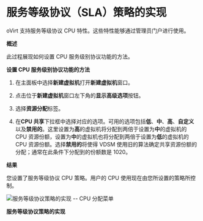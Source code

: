 # 服务等级协议（SLA）策略的实现

oVirt 支持服务等级协议 CPU 特性。这些特性能够通过管理员门户进行使用。

**概述**

此过程展现如何设置 CPU 服务级别协议功能的方法。

**设置 CPU 服务级别协议功能的方法**

1. 在主面板中选择**新建虚拟机**打开**新建虚拟机**窗口。

1. 点击位于**新建虚拟机**窗口左下角的**显示高级选项**按钮。

1. 选择**资源分配**标签。

1. 在**CPU
共享**下拉框中选择对应的选项。可用的选项包括**低**、**中**、**高**、**自定义**以及**禁用的**。这里设置为**高**的虚拟机将分配到两倍于设置为**中**的虚拟机的
CPU 资源份额，设置为**中**的虚拟机也将分配到两倍于设置为**低**的虚拟机的 CPU
资源份额。选择**禁用的**将使得 VDSM
使用旧的算法确定共享资源份额的分配；通常在此条件下分配到的份额数是
1020。

**结果**

您设置了服务等级协议 CPU 策略。用户的 CPU
使用现在由您所设置的策略所控制。

![服务等级协议策略的实现 -- CPU
分配菜单](images/Quotas_and_Service_Level_Agreement_Policy-CPU_Allocation_Menu.png)

**服务等级协议策略的实现**
